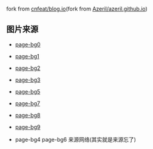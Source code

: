 fork from [cnfeat/blog.io](https://github.com/cnfeat/blog.io/)(fork from [Azeril/azeril.github.io](https://github.com/Azeril/azeril.github.io))

## 图片来源

- [page-bg0](https://www.pixiv.net/member_illust.php?mode=medium&illust_id=63373510)
- [page-bg1](https://www.pixiv.net/member_illust.php?mode=medium&illust_id=60181142)
- [page-bg2](https://www.pixiv.net/member_illust.php?mode=medium&illust_id=62512328)
- [page-bg3](https://www.pixiv.net/member_illust.php?mode=medium&illust_id=63134826)
- [page-bg5](https://www.pixiv.net/member_illust.php?mode=medium&illust_id=59921418)
- [page-bg7](https://www.pixiv.net/member_illust.php?mode=medium&illust_id=63093148)
- [page-bg8](https://www.pixiv.net/member_illust.php?mode=medium&illust_id=63435655)
- [page-bg9](https://www.pixiv.net/member_illust.php?mode=medium&illust_id=59171403)

- page-bg4 page-bg6 来源网络(其实就是来源忘了)
